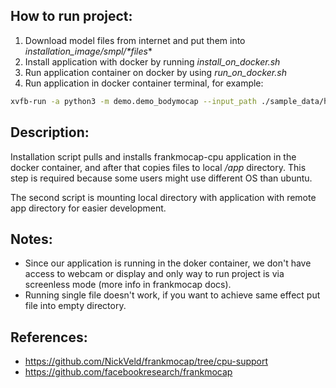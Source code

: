 ## How to run project:

1. Download model files from internet and put them into *installation_image/smpl/\*files**
2. Install application with docker by running *install_on_docker.sh*
3. Run application container on docker by using *run_on_docker.sh*
4. Run application in docker container terminal, for example:

```bash
xvfb-run -a python3 -m demo.demo_bodymocap --input_path ./sample_data/han_short.mp4 --out_dir ./mocap_output
```

## Description:

Installation script pulls and installs frankmocap-cpu application in the docker container, and after that copies files
to local */app* directory. This step is required because some users might use different OS than ubuntu.

The second script is mounting local directory with application with remote app directory for easier development.

## Notes:

* Since our application is running in the doker container, we don't have access to webcam or display and only way to run
  project is via screenless mode (more info in frankmocap docs).
* Running single file doesn't work, if you want to achieve same effect put file into empty directory.

## References:

* https://github.com/NickVeld/frankmocap/tree/cpu-support
* https://github.com/facebookresearch/frankmocap
